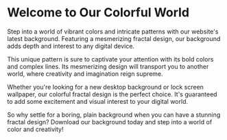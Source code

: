<!--font:Inter-->

# Welcome to Our Colorful World

Step into a world of vibrant colors and intricate patterns with our website's latest background. Featuring a mesmerizing fractal design, our background adds depth and interest to any digital device.

This unique pattern is sure to captivate your attention with its bold colors and complex lines. Its mesmerizing design will transport you to another world, where creativity and imagination reign supreme.

Whether you're looking for a new desktop background or lock screen wallpaper, our colorful fractal design is the perfect choice. It's guaranteed to add some excitement and visual interest to your digital world.

So why settle for a boring, plain background when you can have a stunning fractal design? Download our background today and step into a world of color and creativity!

<!--

Write me markdown content of website with wallpaper:

"A wallpaper featuring a colorful fractal pattern, with intricate lines and bold colors."

The header of the page should not be copy of the text but rather a real content of the website which is using this wallpaper.


---


# Fractal Wallpaper

Welcome to our website featuring a mesmerizing wallpaper with a colorful fractal pattern! This intricate design boasts bold colors and complex lines that are sure to catch your eye.

Whether you're looking to spice up your desktop background or add some visual interest to your phone's lock screen, this fractal wallpaper is the perfect choice. Its unique and captivating design is sure to impress anyone who sees it.

So why wait? Download our fractal wallpaper today and add some excitement to your digital world!


---


Heading should not include word "wallpaper". The website should not be about the wallpaper itself, wallpaper is just a related background, rewrite whole content.


---


# Welcome to Our Colorful World

Step into a world of vibrant colors and intricate patterns with our website's latest background. Featuring a mesmerizing fractal design, our background adds depth and interest to any digital device.

This unique pattern is sure to captivate your attention with its bold colors and complex lines. Its mesmerizing design will transport you to another world, where creativity and imagination reign supreme.

Whether you're looking for a new desktop background or lock screen wallpaper, our colorful fractal design is the perfect choice. It's guaranteed to add some excitement and visual interest to your digital world.

So why settle for a boring, plain background when you can have a stunning fractal design? Download our background today and step into a world of color and creativity!


---


Write me a Google font which is best fitting for the website.

Pick from the list:
- IBM Plex Sans
- Inter
- Futura
- Playfair Display
- Raleway
- Poppins
- Lato
- Orbitron
- Alegreya
- Barlow Condensed
- Dancing Script
- Roboto
- Montserrat
- Exo 2
- Lobster
- Great Vibes
- Open Sans


Write just the font name nothing else.


---


Inter

-->
